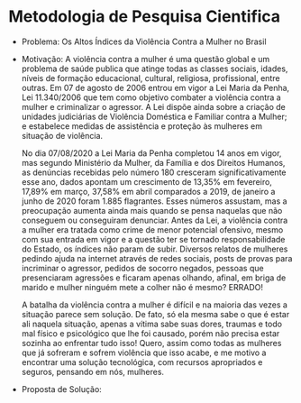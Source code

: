 # Metodologia de Pesquisa Cientifica

- Problema: Os Altos Índices da Violência Contra a Mulher no Brasil


- Motivação: A violência contra a mulher é uma questão global e um problema de saúde publica que atinge todas as classes sociais, idades, níveis de formação educacional, cultural, religiosa, profissional, entre outras. Em 07 de agosto de 2006 entrou em vigor a Lei Maria da Penha, Lei 11.340/2006 que tem como objetivo combater a violência contra a mulher e criminalizar o agressor. A Lei dispõe ainda sobre a criação de unidades judiciárias de Violência Doméstica e Familiar contra a Mulher; e estabelece medidas de assistência e proteção às mulheres em situação de violência.

  No dia 07/08/2020 a Lei Maria da Penha completou 14 anos em vigor, mas segundo Ministério da Mulher, da Família e dos Direitos Humanos, as denúncias recebidas pelo número 180 cresceram significativamente esse ano, dados apontam um crescimento de 13,35% em fevereiro, 17,89% em março, 37,58% em abril comparados a 2019, de janeiro a junho de 2020 foram 1.885 flagrantes. Esses números assustam, mas a preocupação aumenta ainda mais quando se pensa naquelas que não conseguem ou conseguiram denunciar. Antes da Lei, a violência contra a mulher era tratada como crime de menor potencial ofensivo, mesmo com sua entrada em vigor e a questão ter se tornado responsabilidade do Estado, os índices não param de subir. Diversos relatos de mulheres pedindo ajuda na internet através de redes sociais, posts de provas para incriminar o agressor, pedidos de socorro negados, pessoas que presenciaram agressões e ficaram apenas olhando, afinal, em briga de marido e mulher ninguém mete a colher não é mesmo? ERRADO! 

  A batalha da violência contra a mulher é difícil e na maioria das vezes a situação parece sem solução. De fato, só ela mesma sabe o que é estar ali naquela situação, apenas a vítima sabe suas dores, traumas e todo mal físico e psicológico que lhe foi causado, porém não precisa estar sozinha ao enfrentar tudo isso! Quero, assim como todas as mulheres que já sofreram e sofrem violência que isso acabe, e me motivo a encontrar uma solução tecnológica, com recursos apropriados e seguros, pensando em nós, mulheres.



- Proposta de Solução:
